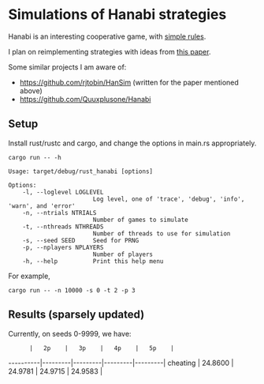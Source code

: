 # Simulations of Hanabi strategies

Hanabi is an interesting cooperative game, with
[simple rules](https://boardgamegeek.com/article/10670613#10670613).

I plan on reimplementing strategies with ideas from [this paper](https://d0474d97-a-62cb3a1a-s-sites.googlegroups.com/site/rmgpgrwc/research-papers/Hanabi_final.pdf).

Some similar projects I am aware of:

- https://github.com/rjtobin/HanSim (written for the paper mentioned above)
- https://github.com/Quuxplusone/Hanabi

## Setup

Install rust/rustc and cargo, and change the options in main.rs appropriately.

`cargo run -- -h`

```
Usage: target/debug/rust_hanabi [options]

Options:
    -l, --loglevel LOGLEVEL
                        Log level, one of 'trace', 'debug', 'info', 'warn', and 'error'
    -n, --ntrials NTRIALS
                        Number of games to simulate
    -t, --nthreads NTHREADS
                        Number of threads to use for simulation
    -s, --seed SEED     Seed for PRNG
    -p, --nplayers NPLAYERS
                        Number of players
    -h, --help          Print this help menu
```

For example,

`cargo run -- -n 10000 -s 0 -t 2 -p 3`

## Results (sparsely updated)

Currently, on seeds 0-9999, we have:

          |   2p    |   3p    |   4p    |   5p    |
----------|---------|---------|---------|---------|
cheating  | 24.8600 | 24.9781 | 24.9715 | 24.9583 |


